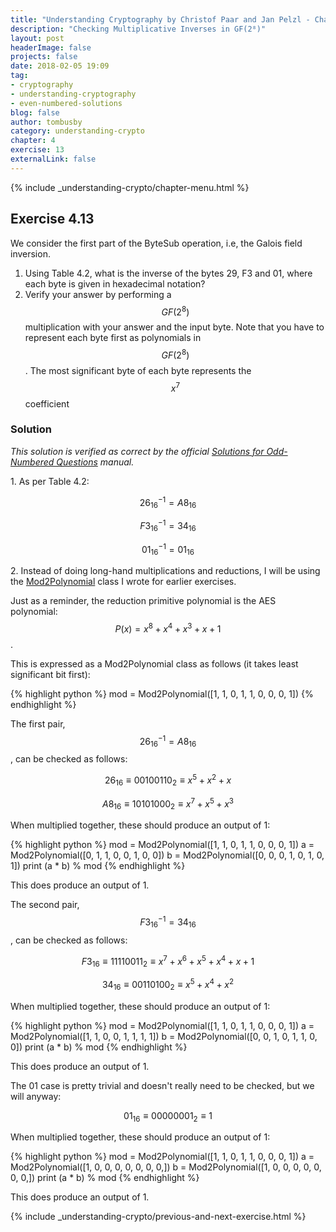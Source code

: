 ```yaml
---
title: "Understanding Cryptography by Christof Paar and Jan Pelzl - Chapter 4 Solutions - Ex4.13"
description: "Checking Multiplicative Inverses in GF(2⁸)"
layout: post
headerImage: false
projects: false
date: 2018-02-05 19:09
tag:
- cryptography
- understanding-cryptography
- even-numbered-solutions
blog: false
author: tombusby
category: understanding-crypto
chapter: 4
exercise: 13
externalLink: false
---
```


{% include _understanding-crypto/chapter-menu.html %}

## Exercise 4.13

We consider the first part of the ByteSub operation, i.e, the Galois field inversion.

1. Using Table 4.2, what is the inverse of the bytes 29, F3 and 01, where each byte is given in hexadecimal notation?
2. Verify your answer by performing a $$GF(2^8)$$ multiplication with your answer and the input byte. Note that you have to represent each byte first as polynomials in $$GF(2^8)$$. The most significant byte of each byte represents the $$x^7$$ coefficient

### Solution

*This solution is verified as correct by the official [Solutions for Odd-Numbered Questions](http://wiki.crypto.rub.de/Buch/en/download/Understanding_Cryptography_Odd_Solutions.pdf) manual.*

1\. As per Table 4.2:

$$ 26_{16}^{-1} = A8_{16} $$

$$ F3_{16}^{-1} = 34_{16} $$

$$ 01_{16}^{-1} = 01_{16} $$

2\. Instead of doing long-hand multiplications and reductions, I will be using the [Mod2Polynomial](https://github.com/tombusby/understanding-cryptography-exercises/blob/master/Chapter-04/gf.py) class I wrote for earlier exercises.

Just as a reminder, the reduction primitive polynomial is the AES polynomial: $$ P(x) = x^8 + x^4 + x^3 + x + 1 $$.

This is expressed as a Mod2Polynomial class as follows (it takes least significant bit first):

{% highlight python %}
mod = Mod2Polynomial([1, 1, 0, 1, 1, 0, 0, 0, 1])
{% endhighlight %}

The first pair, $$ 26_{16}^{-1} = A8_{16} $$, can be checked as follows:

$$ 26_{16} \equiv 00100110_2 \equiv x^5 + x^2 + x $$

$$ A8_{16} \equiv 10101000_2 \equiv x^7 + x^5 + x^3 $$

When multiplied together, these should produce an output of 1:

{% highlight python %}
mod = Mod2Polynomial([1, 1, 0, 1, 1, 0, 0, 0, 1])
a = Mod2Polynomial([0, 1, 1, 0, 0, 1, 0, 0])
b = Mod2Polynomial([0, 0, 0, 1, 0, 1, 0, 1])
print (a * b) % mod
{% endhighlight %}

This does produce an output of 1.

The second pair, $$ F3_{16}^{-1} = 34_{16} $$, can be checked as follows:

$$ F3_{16} \equiv 11110011_2 \equiv x^7 + x^6 + x^5 + x^4 + x + 1 $$

$$ 34_{16} \equiv 00110100_2 \equiv x^5 + x^4 + x^2 $$

When multiplied together, these should produce an output of 1:

{% highlight python %}
mod = Mod2Polynomial([1, 1, 0, 1, 1, 0, 0, 0, 1])
a = Mod2Polynomial([1, 1, 0, 0, 1, 1, 1, 1])
b = Mod2Polynomial([0, 0, 1, 0, 1, 1, 0, 0])
print (a * b) % mod
{% endhighlight %}

This does produce an output of 1.

The 01 case is pretty trivial and doesn't really need to be checked, but we will anyway:

$$ 01_{16} \equiv 00000001_2 \equiv 1 $$

When multiplied together, these should produce an output of 1:

{% highlight python %}
mod = Mod2Polynomial([1, 1, 0, 1, 1, 0, 0, 0, 1])
a = Mod2Polynomial([1, 0, 0, 0, 0, 0, 0, 0,])
b = Mod2Polynomial([1, 0, 0, 0, 0, 0, 0, 0,])
print (a * b) % mod
{% endhighlight %}

This does produce an output of 1.

{% include _understanding-crypto/previous-and-next-exercise.html %}
